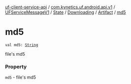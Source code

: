 [uf-client-service-api](../../../../../index.md) / [com.kynetics.uf.android.api.v1](../../../../index.md) / [UFServiceMessageV1](../../../index.md) / [State](../../index.md) / [Downloading](../index.md) / [Artifact](index.md) / [md5](./md5.md)

# md5

`val md5: `[`String`](https://kotlinlang.org/api/latest/jvm/stdlib/kotlin/-string/index.html)

file's md5

### Property

`md5` - file's md5